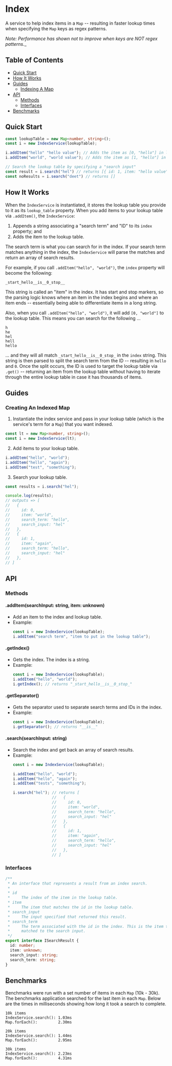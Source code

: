 # Index

A service to help index items in a `Map` -- resulting in faster lookup times when specifying the `Map` keys as regex patterns.

_Note: Performance has shown not to improve when keys are NOT regex patterns.__

## Table of Contents

* [Quick Start](#quick-start)
* [How It Works](#how-it-works)
* [Guides](#guides)
    * [Indexing A Map](#creating-an-indexed-map)
* [API](#api)
    * [Methods](#methods)
    * [Interfaces](#interfaces)
* [Benchmarks](#benchmarks)

## Quick Start

```typescript
const lookupTable = new Map<number, string>();
const i = new IndexService(lookupTable);

i.addItem("hello" "hello value"); // Adds the item as [0, "hello"] in lookupTable; adds hello__is__0 to the index
i.addItem("world", "world value"); // Adds the item as [1, "hello"] in lookupTable; adds world__is__1 to the index

// Search the lookup table by specifying a "search input"
const result = i.search("hel") // returns [{ id: 1, item: "hello value", search_term: "hello", search_input: "hel" }]
const noResults = i.search("deet") // returns []
```

## How It Works

When the `IndexService` is instantiated, it stores the lookup table you provide to it as its `lookup_table` property. When you add items to your lookup table via `.addItem()`, the `IndexService`:

1. Appends a string associating a "search term" and "ID" to its `index` property; and
2. Adds the item to the lookup table.

The search term is what you can search for in the index. If your search term matches anything in the index, the `IndexService` will parse the matches and return an array of search results.

For example, if you call `.addItem("hello", "world")`, the `index` property will become the following:

```
_start_hello__is__0_stop__
```

This string is called an "item" in the index. It has start and stop markers, so the parsing logic knows where an item in the index begins and where an item ends -- essentially being able to differentiate items in a long string.

Also, when you call `.addItem("hello", "world")`, it will add `[0, "world"]` to the lookup table. This means you can search for the following ...

```
h
he
hel
hell
hello
```

... and they will all match `_start_hello__is__0_stop_` in the `index` string. This string is then parsed to split the search term from the ID -- resulting in `hello` and `0`. Once the split occurs, the ID is used to target the lookup table via `.get()` -- returning an item from the lookup table without having to iterate through the entire lookup table in case it has thousands of items.

## Guides

### Creating An Indexed Map

1. Instantiate the index service and pass in your lookup table (which is the service's term for a `Map`) that you want indexed.

```typescript
const lt = new Map<number, string>();
const i = new IndexService(lt);
```

2. Add items to your lookup table.

```typescript
i.addItem("hello", "world");
i.addItem("hello", "again");
i.addItem("test", "something");
```

3. Search your lookup table.

```typescript
const results = i.search("hel");

console.log(results);
// outputs => [
//   {
//     id: 0,
//     item: "world",
//     search_term: "hello",
//     search_input: "hel"
//   },
//   {
//     id: 1,
//     item: "again",
//     search_term: "hello",
//     search_input: "hel"
//   },
// ]
```

## API

### Methods

#### .addItem(searchInput: string, item: unknown)

* Add an item to the index and lookup table.
* Example:
    ```typescript
    const i = new IndexService(lookupTable);
    i.addItem("search term", "item to put in the lookup table");
    ````
#### .getIndex()

* Gets the index. The index is a string.
* Example:
    ```typescript
    const i = new IndexService(lookupTable);
    i.addItem("hello", "world");
    i.getIndex(); // returns "_start_hello__is__0_stop_"
    ```
    
#### .getSeparator()

* Gets the separator used to separate search terms and IDs in the index.
* Example:
    ```typescript
    const i = new IndexService(lookupTable);
    i.getSeparator(); // returns "__is__"
    ```

#### .search(searchInput: string)

* Search the index and get back an array of search results.
* Example:
    ```typescript
    const i = new IndexService(lookupTable);
    
    i.addItem("hello", "world");
    i.addItem("hello", "again");
    i.addItem("tests", "something");
    
    i.search("hel"); // returns [
                     //   {
                     //     id: 0,
                     //     item: "world",
                     //     search_term: "hello",
                     //     search_input: "hel"
                     //   },
                     //   {
                     //     id: 1,
                     //     item: "again",
                     //     search_term: "hello",
                     //     search_input: "hel"
                     //   },
                     // ]
    ```

### Interfaces

```typescript
/**
 * An interface that represents a result from an index search.
 *
 * id
 *     The index of the item in the lookup table.
 * item
 *     The item that matches the id in the lookup table.
 * search_input
 *     The input specified that returned this result.
 * search_term
 *     The term associated with the id in the index. This is the item that gets
 *     matched to the search input.
 */
export interface ISearchResult {
  id: number;
  item: unknown;
  search_input: string;
  search_term: string;
}
```

## Benchmarks

Benchmarks were run with a set number of items in each `Map` (10k - 30k). The benchmarks application searched for the last item in each `Map`. Below are the times in milliseconds showing how long it took a search to complete.

```
10k items
IndexService.search(): 1.03ms
Map.forEach():         2.30ms

20k items
IndexService.search(): 1.44ms
Map.forEach():         2.95ms

30k items
IndexService.search(): 2.23ms
Map.forEach():         4.31ms
```
